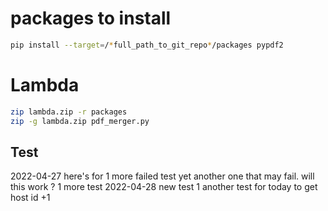# packages to install
```bash
pip install --target=/*full_path_to_git_repo*/packages pypdf2
```
# Lambda
```bash
zip lambda.zip -r packages
zip -g lambda.zip pdf_merger.py 
```
## Test
2022-04-27
here's for 1 more failed test
yet another one that may fail. 
will this work ? 
1 more test
2022-04-28
new test 1
another test for today to get host id +1
